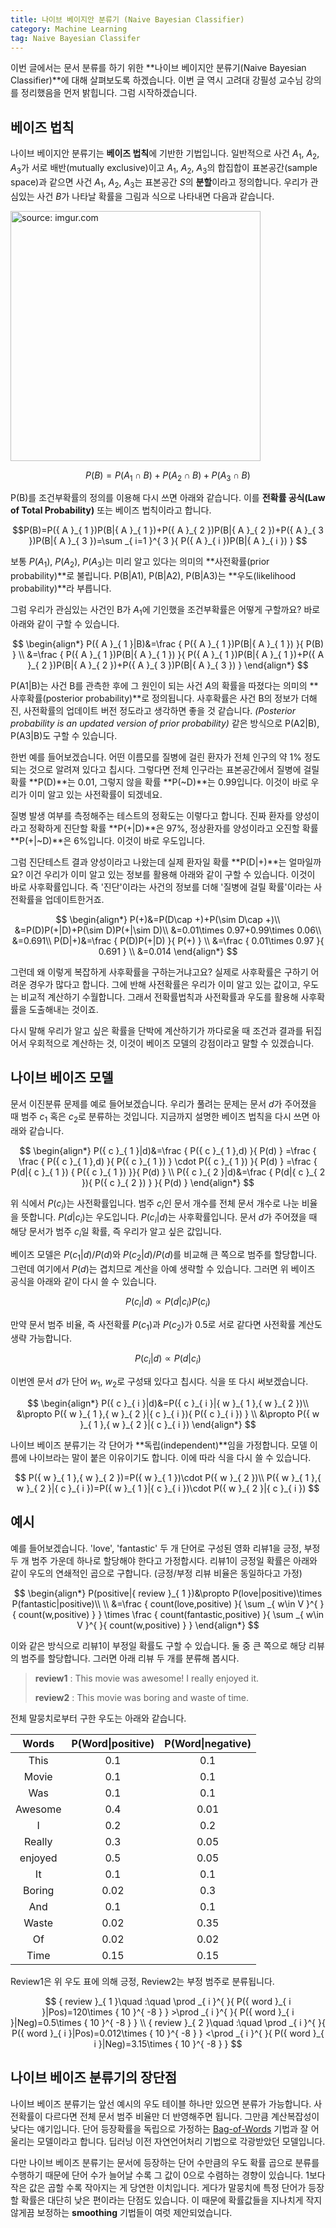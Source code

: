 ```yaml
---
title: 나이브 베이지안 분류기 (Naive Bayesian Classifier)
category: Machine Learning
tag: Naive Bayesian Classifer
---
```


이번 글에서는 문서 분류를 하기 위한 **나이브 베이지안 분류기(Naive Bayesian Classifier)**에 대해 살펴보도록 하겠습니다. 이번 글 역시 고려대 강필성 교수님 강의를 정리했음을 먼저 밝힙니다. 그럼 시작하겠습니다.



## 베이즈 법칙

나이브 베이지안 분류기는 **베이즈 법칙**에 기반한 기법입니다. 일반적으로 사건 $A_1$, $A_2$, $A_3$가 서로 배반(mutually exclusive)이고 $A_1$, $A_2$, $A_3$의 합집합이 표본공간(sample space)과 같으면 사건 $A_1$, $A_2$, $A_3$는 표본공간 $S$의 **분할**이라고 정의합니다. 우리가 관심있는 사건 $B$가 나타날 확률을 그림과 식으로 나타내면 다음과 같습니다.

<a href="http://imgur.com/jC7FfHv"><img src="http://i.imgur.com/jC7FfHv.png" width="400px" title="source: imgur.com" /></a>

$$P(B)=P({ A }_{ 1 }\cap B)+P({ A }_{ 2 }\cap B)+P({ A }_{ 3 }\cap B)$$

P(B)를 조건부확률의 정의를 이용해 다시 쓰면 아래와 같습니다. 이를 **전확률 공식(Law of Total Probability)** 또는 베이즈 법칙이라고 합니다.

$$P(B)=P({ A }_{ 1 })P(B|{ A }_{ 1 })+P({ A }_{ 2 })P(B|{ A }_{ 2 })+P({ A }_{ 3 })P(B|{ A }_{ 3 })=\sum _{ i=1 }^{ 3 }{ P({ A }_{ i })P(B|{ A }_{ i }) } $$

보통 $P(A_1)$, $P(A_2)$, $P(A_3)$는 미리 알고 있다는 의미의 **사전확률(prior probability)**로 불립니다. P(B\|A1), P(B\|A2), P(B\|A3)는 **우도(likelihood probability)**라 부릅니다.

그럼 우리가 관심있는 사건인 B가 $A_1$에 기인했을 조건부확률은 어떻게 구할까요? 바로 아래와 같이 구할 수 있습니다. 


$$
\begin{align*}
P({ A }_{ 1 }|B)&=\frac { P({ A }_{ 1 })P(B|{ A }_{ 1 }) }{ P(B) } \\
&=\frac { P({ A }_{ 1 })P(B|{ A }_{ 1 }) }{ P({ A }_{ 1 })P(B|{ A }_{ 1 })+P({ A }_{ 2 })P(B|{ A }_{ 2 })+P({ A }_{ 3 })P(B|{ A }_{ 3 }) } 
\end{align*}
$$


P(A1\|B)는 사건 B를 관측한 후에 그 원인이 되는 사건 $A$의 확률을 따졌다는 의미의 **사후확률(posterior probability)**로 정의됩니다. 사후확률은 사건 B의 정보가 더해진, 사전확률의 업데이트 버전 정도라고 생각하면 좋을 것 같습니다. *(Posterior probability is an updated version of prior probability)* 같은 방식으로 P(A2\|B), P(A3\|B)도 구할 수 있습니다. 

한번 예를 들어보겠습니다. 어떤 이름모를 질병에 걸린 환자가 전체 인구의 약 1% 정도 되는 것으로 알려져 있다고 칩시다. 그렇다면 전체 인구라는 표본공간에서 질병에 걸릴 확률 **P(D)**는 0.01, 그렇지 않을 확률 **P(~D)**는 0.99입니다. 이것이 바로 우리가 이미 알고 있는 사전확률이 되겠네요. 

질병 발생 여부를 측정해주는 테스트의 정확도는 이렇다고 합니다. 진짜 환자를 양성이라고 정확하게 진단할 확률 **P(+\|D)**은 97%, 정상환자를 양성이라고 오진할 확률 **P(+\|~D)**은 6%입니다. 이것이 바로 우도입니다.

그럼 진단테스트 결과 양성이라고 나왔는데 실제 환자일 확률 **P(D\|+)**는 얼마일까요? 이건 우리가 이미 알고 있는 정보를 활용해 아래와 같이 구할 수 있습니다. 이것이 바로 사후확률입니다. 즉 '진단'이라는 사건의 정보를 더해 '질병에 걸릴 확률'이라는 사전확률을 업데이트한거죠. 


$$
\begin{align*}
P(+)&=P(D\cap +)+P(\sim  D\cap +)\\ 
&=P(D)P(+|D)+P(\sim  D)P(+|\sim D)\\ 
&=0.01\times 0.97+0.99\times 0.06\\ 
&=0.691\\ P(D|+)&=\frac { P(D)P(+|D) }{ P(+) } \\
&=\frac { 0.01\times 0.97 }{ 0.691 } \\
&=0.014
\end{align*}
$$


그런데 왜 이렇게 복잡하게 사후확률을 구하는거냐고요? 실제로 사후확률은 구하기 어려운 경우가 많다고 합니다. 그에 반해 사전확률은 우리가 이미 알고 있는 값이고, 우도는 비교적 계산하기 수월합니다. 그래서 전확률법칙과 사전확률과 우도를 활용해 사후확률을 도출해내는 것이죠. 

다시 말해 우리가 알고 싶은 확률을 단박에 계산하기가 까다로울 때 조건과 결과를 뒤집어서 우회적으로 계산하는 것, 이것이 베이즈 모델의 강점이라고 말할 수 있겠습니다.



## 나이브 베이즈 모델

문서 이진분류 문제를 예로 들어보겠습니다. 우리가 풀려는 문제는 문서 $d$가 주어졌을 때 범주 $c_1$ 혹은 $c_2$로 분류하는 것입니다. 지금까지 설명한 베이즈 법칙을 다시 쓰면 아래와 같습니다.


$$
\begin{align*}
P({ c }_{ 1 }|d)&=\frac { P({ c }_{ 1 },d) }{ P(d) } =\frac { \frac { P({ c }_{ 1 },d) }{ P({ c }_{ 1 }) } \cdot P({ c }_{ 1 }) }{ P(d) } =\frac { P(d|{ c }_{ 1 }) { P({ c }_{ 1 }) }}{ P(d) } \\ P({ c }_{ 2 }|d)&=\frac { P(d|{ c }_{ 2 }){ P({ c }_{ 2 }) } }{ P(d) }
\end{align*}
$$


위 식에서 $P(c_i)$는 사전확률입니다. 범주 $c_i$인 문서 개수를 전체 문서 개수로 나눈 비율을 뜻합니다. $P(d$\|$c_i)$는 우도입니다. $P(c_i$\|$d)$는 사후확률입니다. 문서 $d$가 주어졌을 때 해당 문서가 범주 $c_i$일 확률, 즉 우리가 알고 싶은 값입니다.

베이즈 모델은 $P(c_1$\|$d)/P(d)$와 $P(c_2$\|$d)/P(d)$를 비교해 큰 쪽으로 범주를 할당합니다. 그런데 여기에서 $P(d)$는 겹치므로 계산을 아예 생략할 수 있습니다. 그러면 위 베이즈 공식을 아래와 같이 다시 쓸 수 있습니다. 



$$
P({ c }_{ i }|d)\propto P(d|{ c }_{ i }){ P({ c }_{ i }) }
$$

만약 문서 범주 비율, 즉 사전확률 $P(c_1)$과 $P(c_2)$가 0.5로 서로 같다면 사전확률 계산도 생략 가능합니다.


$$
P({ c }_{ i }|d)\propto P(d|{ c }_{ i })
$$

이번엔 문서 $d$가 단어 $w_1$, $w_2$로 구성돼 있다고 칩시다. 식을 또 다시 써보겠습니다.



$$
\begin{align*}
P({ c }_{ i }|d)&=P({ c }_{ i }|{ w }_{ 1 },{ w }_{ 2 })\\ &\propto P({ w }_{ 1 },{ w }_{ 2 }|{ c }_{ i }){ P({ c }_{ i }) } \\ &\propto P({ w }_{ 1 },{ w }_{ 2 }|{ c }_{ i })
\end{align*}
$$

나이브 베이즈 분류기는 각 단어가 **독립(independent)**임을 가정합니다. 모델 이름에 나이브라는 말이 붙은 이유이기도 합니다. 이에 따라 식을 다시 쓸 수 있습니다.


$$
P({ w }_{ 1 },{ w }_{ 2 })=P({ w }_{ 1 })\cdot P({ w }_{ 2 })\\ P({ w }_{ 1 },{ w }_{ 2 }|{ c }_{ i })=P({ w }_{ 1 }|{ c }_{ i })\cdot P({ w }_{ 2 }|{ c }_{ i })
$$


## 예시

예를 들어보겠습니다. 'love', 'fantastic' 두 개 단어로 구성된 영화 리뷰1을 긍정, 부정 두 개 범주 가운데 하나로 할당해야 한다고 가정합시다. 리뷰1이 긍정일 확률은 아래와 같이 우도의 연쇄적인 곱으로 구합니다. (긍정/부정 리뷰 비율은 동일하다고 가정)



$$
\begin{align*}
P(positive|{ review }_{ 1 })&\propto P(love|positive)\times P(fantastic|positive)\\ \\ &=\frac { count(love,positive) }{ \sum _{ w\in V }^{  }{ count(w,positive) }  } \times \frac { count(fantastic,positive) }{ \sum _{ w\in V }^{  }{ count(w,positive) }  }
\end{align*}
$$



이와 같은 방식으로 리뷰1이 부정일 확률도 구할 수 있습니다. 둘 중 큰 쪽으로 해당 리뷰의 범주를 할당합니다. 그러면 아래 리뷰 두 개를 분류해 봅시다.

> **review1** : This movie was awesome! I really enjoyed it.
>
> **review2** : This movie was boring and waste of time.



전체 말뭉치로부터 구한 우도는 아래와 같습니다. 

|  Words  | P(Word\|positive) | P(Word\|negative) |
| :-----: | :---------------: | :---------------: |
|  This   |        0.1        |        0.1        |
|  Movie  |        0.1        |        0.1        |
|   Was   |        0.1        |        0.1        |
| Awesome |        0.4        |       0.01        |
|    I    |        0.2        |        0.2        |
| Really  |        0.3        |       0.05        |
| enjoyed |        0.5        |       0.05        |
|   It    |        0.1        |        0.1        |
| Boring  |       0.02        |        0.3        |
|   And   |        0.1        |        0.1        |
|  Waste  |       0.02        |       0.35        |
|   Of    |       0.02        |       0.02        |
|  Time   |       0.15        |       0.15        |

Review1은 위 우도 표에 의해 긍정, Review2는 부정 범주로 분류됩니다.



$$
{ review }_{ 1 }\quad :\quad \prod _{ i }^{  }{ P({ word }_{ i }|Pos)=120\times { 10 }^{ -8 } } >\prod _{ i }^{  }{ P({ word }_{ i }|Neg)=0.5\times { 10 }^{ -8 } } \\ { review }_{ 2 }\quad :\quad \prod _{ i }^{  }{ P({ word }_{ i }|Pos)=0.012\times { 10 }^{ -8 } } <\prod _{ i }^{  }{ P({ word }_{ i }|Neg)=3.15\times { 10 }^{ -8 } }
$$



## 나이브 베이즈 분류기의 장단점

나이브 베이즈 분류기는 앞선 예시의 우도 테이블 하나만 있으면 분류가 가능합니다. 사전확률이 다르다면 전체 문서 범주 비율만 더 반영해주면 됩니다. 그만큼 계산복잡성이 낮다는 얘기입니다. 단어 등장확률을 독립으로 가정하는 [Bag-of-Words](https://ratsgo.github.io/from%20frequency%20to%20semantics/2017/03/10/frequency/) 기법과 잘 어울리는 모델이라고 합니다. 딥러닝 이전 자연언어처리 기법으로 각광받았던 모델입니다.

다만 나이브 베이즈 분류기는 문서에 등장하는 단어 수만큼의 우도 확률 곱으로 분류를 수행하기 때문에 단어 수가 늘어날 수록 그 값이 0으로 수렴하는 경향이 있습니다. 1보다 작은 값은 곱할 수록 작아지는 게 당연한 이치입니다. 게다가 말뭉치에 특정 단어가 등장할 확률은 대단히 낮은 편이라는 단점도 있습니다. 이 때문에 확률값들을 지나치게 작지 않게끔 보정하는 **smoothing** 기법들이 여럿 제안되었습니다.